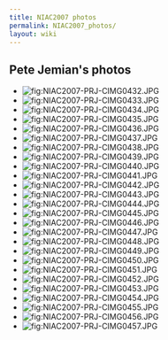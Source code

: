 ```yaml
---
title: NIAC2007 photos
permalink: NIAC2007_photos/
layout: wiki
---
```


Pete Jemian's photos
--------------------

-   ![](NIAC2007-PRJ-CIMG0432.JPG "fig:NIAC2007-PRJ-CIMG0432.JPG")
-   ![](NIAC2007-PRJ-CIMG0433.JPG "fig:NIAC2007-PRJ-CIMG0433.JPG")
-   ![](NIAC2007-PRJ-CIMG0434.JPG "fig:NIAC2007-PRJ-CIMG0434.JPG")
-   ![](NIAC2007-PRJ-CIMG0435.JPG "fig:NIAC2007-PRJ-CIMG0435.JPG")
-   ![](NIAC2007-PRJ-CIMG0436.JPG "fig:NIAC2007-PRJ-CIMG0436.JPG")
-   ![](NIAC2007-PRJ-CIMG0437.JPG "fig:NIAC2007-PRJ-CIMG0437.JPG")
-   ![](NIAC2007-PRJ-CIMG0438.JPG "fig:NIAC2007-PRJ-CIMG0438.JPG")
-   ![](NIAC2007-PRJ-CIMG0439.JPG "fig:NIAC2007-PRJ-CIMG0439.JPG")
-   ![](NIAC2007-PRJ-CIMG0440.JPG "fig:NIAC2007-PRJ-CIMG0440.JPG")
-   ![](NIAC2007-PRJ-CIMG0441.JPG "fig:NIAC2007-PRJ-CIMG0441.JPG")
-   ![](NIAC2007-PRJ-CIMG0442.JPG "fig:NIAC2007-PRJ-CIMG0442.JPG")
-   ![](NIAC2007-PRJ-CIMG0443.JPG "fig:NIAC2007-PRJ-CIMG0443.JPG")
-   ![](NIAC2007-PRJ-CIMG0444.JPG "fig:NIAC2007-PRJ-CIMG0444.JPG")
-   ![](NIAC2007-PRJ-CIMG0445.JPG "fig:NIAC2007-PRJ-CIMG0445.JPG")
-   ![](NIAC2007-PRJ-CIMG0446.JPG "fig:NIAC2007-PRJ-CIMG0446.JPG")
-   ![](NIAC2007-PRJ-CIMG0447.JPG "fig:NIAC2007-PRJ-CIMG0447.JPG")
-   ![](NIAC2007-PRJ-CIMG0448.JPG "fig:NIAC2007-PRJ-CIMG0448.JPG")
-   ![](NIAC2007-PRJ-CIMG0449.JPG "fig:NIAC2007-PRJ-CIMG0449.JPG")
-   ![](NIAC2007-PRJ-CIMG0450.JPG "fig:NIAC2007-PRJ-CIMG0450.JPG")
-   ![](NIAC2007-PRJ-CIMG0451.JPG "fig:NIAC2007-PRJ-CIMG0451.JPG")
-   ![](NIAC2007-PRJ-CIMG0452.JPG "fig:NIAC2007-PRJ-CIMG0452.JPG")
-   ![](NIAC2007-PRJ-CIMG0453.JPG "fig:NIAC2007-PRJ-CIMG0453.JPG")
-   ![](NIAC2007-PRJ-CIMG0454.JPG "fig:NIAC2007-PRJ-CIMG0454.JPG")
-   ![](NIAC2007-PRJ-CIMG0455.JPG "fig:NIAC2007-PRJ-CIMG0455.JPG")
-   ![](NIAC2007-PRJ-CIMG0456.JPG "fig:NIAC2007-PRJ-CIMG0456.JPG")
-   ![](NIAC2007-PRJ-CIMG0457.JPG "fig:NIAC2007-PRJ-CIMG0457.JPG")

